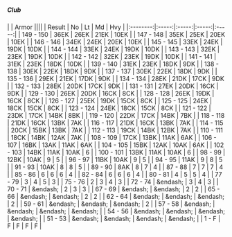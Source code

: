 ##### Club

|      | Armor ||||
| Result | No | Lt | Md | Hvy |
|:--------:|:-----:|:-----:|:-----:|:-----:|
| 149 - 150 | 36EK | 26EK | 21EK | 10EK |
| 147 - 148 | 35EK | 25EK | 20EK | 10EK |
| 146 - 146 | 34EK | 24EK | 20EK | 10EK |
| 145 - 145 | 33EK | 24EK | 19DK | 10DK |
| 144 - 144 | 33EK | 24EK | 19DK | 10DK |
| 143 - 143 | 32EK | 23EK | 19DK | 10DK |
| 142 - 142 | 32EK | 23EK | 19DK | 10DK |
| 141 - 141 | 31EK | 23EK | 18DK | 10DK |
| 139 - 140 | 31EK | 23EK | 18DK | 9DK |
| 138 - 138 | 30EK | 22EK | 18DK | 9DK |
| 137 - 137 | 30EK | 22EK | 18DK | 9DK |
| 135 - 136 | 29EK | 21EK | 17DK | 9DK |
| 134 - 134 | 28EK | 21DK | 17CK | 9DK |
| 132 - 133 | 28EK | 20DK | 17CK | 9DK |
| 131 - 131 | 27EK | 20DK | 16CK | 9DK |
| 129 - 130 | 26EK | 20DK | 16CK | 8CK |
| 128 - 128 | 26EK | 19DK | 16CK | 8CK |
| 126 - 127 | 25EK | 19DK | 15CK | 8CK |
| 125 - 125 | 24EK | 18CK | 15CK | 8CK |
| 123 - 124 | 24EK | 18CK | 15CK | 8CK |
| 121 - 122 | 23DK | 17CK | 14BK | 8BK |
| 119 - 120 | 22DK | 17CK | 14BK | 7BK |
| 118 - 118 | 21DK | 16CK | 13BK | 7AK |
| 116 - 117 | 21DK | 16CK | 13BK | 7AK |
| 114 - 115 | 20CK | 15BK | 13BK | 7AK |
| 112 - 113 | 19CK | 14BK | 12BK | 7AK |
| 110 - 111 | 18CK | 14BK | 12AK | 7AK |
| 108 - 109 | 17CK | 13BK | 11AK | 6AK |
| 106 - 107 | 16BK | 13AK | 11AK | 6AK |
| 104 - 105 | 15BK | 12AK | 10AK | 6AK |
| 102 - 103 | 14BK | 11AK | 10AK | 6 |
| 100 - 101 | 13BK | 11AK | 10AK | 6 |
| 98 - 99 | 12BK | 10AK | 9 | 5 |
| 96 - 97 | 11BK | 10AK | 9 | 5 |
| 94 - 95 | 11AK | 9 | 8 | 5 |
| 91 - 93 | 10AK | 8 | 8 | 5 |
| 89 - 90 | 8AK | 8 | 7 | 4 |
| 87 - 88 | 7 | 7 | 7 | 4 |
| 85 - 86 | 6 | 6 | 6 | 4 |
| 82 - 84 | 6 | 6 | 6 | 4 |
| 80 - 81 | 4 | 5 | 5 | 4 |
| 77 - 79 | 3 | 4 | 5 | 3 |
| 75 - 76 | 2 | 3 | 4 | 3 |
| 72 - 74 | &endash;  | 3 | 4 | 3 |
| 70 - 71 | &endash;  | 2 | 3 | 3 |
| 67 - 69 | &endash;  | &endash;  | 2 | 2 |
| 65 - 66 | &endash;  | &endash;  | 2 | 2 |
| 62 - 64 | &endash;  | &endash;  | &endash;  | 2 |
| 59 - 61 | &endash;  | &endash;  | &endash;  | 2 |
| 57 - 58 | &endash;  | &endash;  | &endash;  | &endash;  |
| 54 - 56 | &endash;  | &endash;  | &endash;  | &endash;  |
| 51 - 53 | &endash;  | &endash;  | &endash;  | &endash;  |
| 1 - F | F | F | F | F |
